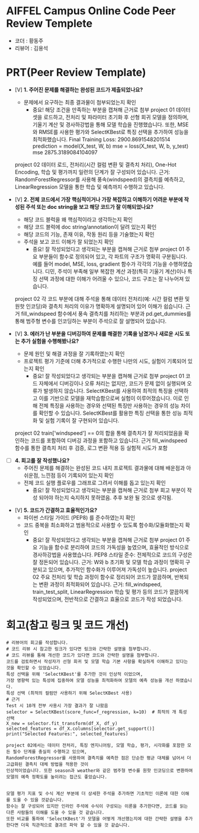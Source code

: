 # AIFFEL Campus Online Code Peer Review Templete
- 코더 : 황동주
- 리뷰어 : 김용석

# PRT(Peer Review Template)
- [V]  **1. 주어진 문제를 해결하는 완성된 코드가 제출되었나요?**
    - 문제에서 요구하는 최종 결과물이 첨부되었는지 확인
        - 중요! 해당 조건을 만족하는 부분을 캡쳐해 근거로 첨부
    project 01
    데이터셋을 로드하고, 전처리 및 파라미터 초기화 후 선형 회귀 모델을 정의하며,
    기울기 계산 및 경사하강법을 통해 모델 학습을 진행했습니다. 
    또한, MSE와 RMSE를 사용한 평가와 SelectKBest로 특징 선택을 추가하여 성능을 최적화했습니다.
    Final Training Loss: 2900.8691548201514
    prediction = model(X_test, W, b)
    mse = loss(X_test, W, b, y_test)
    mse
    2875.3189084104097

    project 02
      데이터 로드, 전처리(시간 컬럼 변환 및 결측치 처리), One-Hot Encoding, 학습 및 평가까지
      일련의 단계가 잘 구성되어 있습니다.
      근거: RandomForestRegressor를 사용해 풍속(windspeed)의 결측치를 예측하고,
      LinearRegression 모델을 통한 학습 및 예측까지 수행하고 있습니다.

- [V]  **2. 전체 코드에서 가장 핵심적이거나 가장 복잡하고 이해하기 어려운 부분에 작성된 
주석 또는 doc string을 보고 해당 코드가 잘 이해되었나요?**
    - 해당 코드 블럭을 왜 핵심적이라고 생각하는지 확인
    - 해당 코드 블럭에 doc string/annotation이 달려 있는지 확인
    - 해당 코드의 기능, 존재 이유, 작동 원리 등을 기술했는지 확인
    - 주석을 보고 코드 이해가 잘 되었는지 확인
        - 중요! 잘 작성되었다고 생각되는 부분을 캡쳐해 근거로 첨부
    project 01
    주요 부분들이 함수로 정의되어 있고, 각 파트의 구조가 명확히 구분됩니다.
    예를 들어 model, MSE, loss, gradient 함수가 각각의 기능을 수행하였습니다.
    디민, 주석이 부족해 일부 복잡한 계산 과정(특히 기울기 계산)이나
    특징 선택 과정에 대한 이해가 어려울 수 있으나, 코드 구조는 잘 나누어져 있습니다.
    
    project 02
    각 코드 부분에 대해 주석을 통해 데이터 전처리(예: 시간 컬럼 변환 및 원핫 인코딩)와
    결측치 처리의 이유가 명확하게 설명되어 있어 이해가 쉽습니다.
    근거
    fill_windspeed 함수에서 풍속 결측치를 처리하는 부분과 pd.get_dummies를 통해
    범주형 변수를 인코딩하는 부분이 주석으로 잘 설명되어 있습니다.
        
- [V]  **3. 에러가 난 부분을 디버깅하여 문제를 해결한 기록을 남겼거나
새로운 시도 또는 추가 실험을 수행해봤나요?**
    - 문제 원인 및 해결 과정을 잘 기록하였는지 확인
    - 프로젝트 평가 기준에 더해 추가적으로 수행한 나만의 시도, 
    실험이 기록되어 있는지 확인
        - 중요! 잘 작성되었다고 생각되는 부분을 캡쳐해 근거로 첨부
    project 01
    코드 자체에서 디버깅이나 오류 처리는 없지만, 코드가 문제 없이 실행되며 오류가 발생하지 않습니다.
    SelectKBest를 사용하여 최적의 특징을 선택하고 이를 기반으로 모델을 재학습함으로써 실험이 이루어졌습니다.
    이로 인해 전체 특징을 사용하는 경우와 선택된 특징만 사용하는 경우의 성능 차이를 확인할 수 있습니다.
    SelectKBest를 활용한 특징 선택을 통한 성능 최적화 및 실험 기록이 잘 구현되어 있습니다.
      
    project 02
    train['windspeed'] == 0의 합을 통해 결측치가 잘 처리되었음을 확인하는 코드를 포함하여 디버깅 과정을 포함하고 있습니다.
    근거
    fill_windspeed 함수를 통한 결측치 처리 후 검증, 로그 변환 적용 등 실험적 시도가 포함
        
- [ ]  **4. 회고를 잘 작성했나요?**
    - 주어진 문제를 해결하는 완성된 코드 내지 프로젝트 결과물에 대해
    배운점과 아쉬운점, 느낀점 등이 기록되어 있는지 확인
    - 전체 코드 실행 플로우를 그래프로 그려서 이해를 돕고 있는지 확인
        - 중요! 잘 작성되었다고 생각되는 부분을 캡쳐해 근거로 첨부
    회고 부분이 작성 되어야 하는지 숙지하지 못하였음. 추후 보완 될 것으로 생각됨.
          
        
- [V]  **5. 코드가 간결하고 효율적인가요?**
    - 파이썬 스타일 가이드 (PEP8) 를 준수하였는지 확인
    - 코드 중복을 최소화하고 범용적으로 사용할 수 있도록 함수화/모듈화했는지 확인
        - 중요! 잘 작성되었다고 생각되는 부분을 캡쳐해 근거로 첨부
    project 01
    주요 기능을 함수로 분리하여 코드의 가독성을 높였으며, 효율적인 방식으로 경사하강법을 사용했습니다.
    PEP8 스타일 준수: 전체적으로 코드의 구성은 잘 정돈되어 있습니다.
    근거: W와 b 초기화 및 모델 학습 과정이 명확히 구분되고 있으며, 추가적인 함수화가 이루어져 가독성이 높습니다.
    project 02
    주요 전처리 및 학습 과정이 함수로 정리되어 코드가 깔끔하며, 반복되는 변환 과정이 최적화되어 있습니다.
    근거: fill_windspeed, train_test_split, LinearRegression 학습 및 평가 등의 코드가 깔끔하게 작성되었으며,
    전반적으로 간결하고 효율으로 코드가 작성 되었습니다.

# 회고(참고 링크 및 코드 개선)
```
# 리뷰어의 회고를 작성합니다.
# 코드 리뷰 시 참고한 링크가 있다면 링크와 간략한 설명을 첨부합니다.
# 코드 리뷰를 통해 개선한 코드가 있다면 코드와 간략한 설명을 첨부합니다.
코드를 검토하면서 작성자가 선형 회귀 및 모델 학습 기본 사항을 확실하게 이해하고 있다는 것을 확인할 수 있었습니다.
특성 선택을 위해 'SelectKBest'를 추가한 것이 인상적 이었으며,
가장 영향력 있는 특성에 집중하여 모델 성능을 최적화하여 모델의 예측 성능을 개선 하였습니다.
특성 선택 (최적의 컬럼만 사용하기 위해 SelectKBest 사용)
# 근거
Test 시 10개 전부 사용시 가장 결과가 잘 나왔음
selector = SelectKBest(score_func=f_regression, k=10)  # 최적의 개 특성 선택
X_new = selector.fit_transform(df_X, df_y)
selected_features = df_X.columns[selector.get_support()]
print("Selected Features:", selected_features)

project 02에서는 데이터 전처리, 특징 엔지니어링, 모델 학습, 평가, 시각화를 포함한 모든 필수 단계를 충실히 수행하고 있으며,
RandomForestRegressor를 사용하여 결측치를 예측한 점은 단순한 평균 대체를 넘어서 더 고급화된 결측치 대체 방법을 적용한 것이
인상적이었습니다. 또한 season과 weather와 같은 범주형 변수를 원핫 인코딩으로 변환하여 모델의 예측 정확도를 높이려는 접근도 좋았습니다.


모델 평가 지표 및 수식 계산 부분에 더 상세한 주석을 추가하면 기초적인 이론에 대한 이해를 도울 수 있을 것같습니다.
함수는 잘 구성되어 있지만 인라인 주석에 수식이 구성되는 이론을 추가한다면, 코드를 읽는 다른 사람들의 이해를 도울 수 있을 것 같습니다.
또한 비교를 통하여 'SelectKBest'가 모델을 어떻게 개선했는지에 대한 간략한 설명을 추가한다면 더욱 직관적으로 결과르 파악 할 수 있을 것 같습니다.
```
